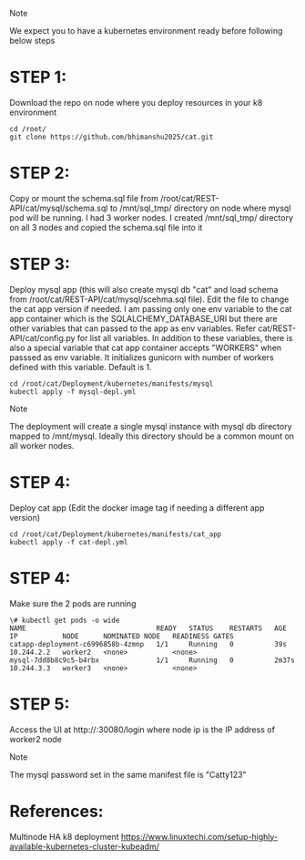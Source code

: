 >[!NOTE]
>We expect you to have a kubernetes environment ready before following below steps

# STEP 1: 
Download the repo on node where you deploy resources in your k8 environment
```
cd /root/
git clone https://github.com/bhimanshu2025/cat.git
```

# STEP 2: 
Copy or mount the schema.sql file from /root/cat/REST-API/cat/mysql/schema.sql to /mnt/sql_tmp/ directory on node where mysql pod will be running.
I had 3 worker nodes. I created  /mnt/sql_tmp/  directory on all 3 nodes and copied the schema.sql file into it

# STEP 3: 
Deploy mysql app (this will also create mysql db "cat" and load schema from /root/cat/REST-API/cat/mysql/scehma.sql file). Edit the file to change 
the cat app version if needed. I am passing only one env variable to the cat app container which is the SQLALCHEMY_DATABASE_URI but there are other variables that can passed to the app as env variables. Refer cat/REST-API/cat/config.py for list all variables. In addition to these variables, there is also a special variable that cat app container accepts "WORKERS" when passsed as env variable. It initializes gunicorn with number of workers defined with this variable. Default is 1.
```
cd /root/cat/Deployment/kubernetes/manifests/mysql
kubectl apply -f mysql-depl.yml
```

>[!NOTE]
> The deployment will create a single mysql instance with mysql db directory mapped to /mnt/mysql. Ideally this directory should be a common mount on all worker nodes.

# STEP 4: 
Deploy cat app (Edit the docker image tag if needing a different app version)
```
cd /root/cat/Deployment/kubernetes/manifests/cat_app
kubectl apply -f cat-depl.yml
```

# STEP 4: 
Make sure the 2 pods are running
```
\# kubectl get pods -o wide
NAME                                READY   STATUS    RESTARTS   AGE     IP           NODE      NOMINATED NODE   READINESS GATES
catapp-deployment-c6996858b-4zmnp   1/1     Running   0          39s     10.244.2.2   worker2   <none>           <none>
mysql-7dd8b8c9c5-b4rbx              1/1     Running   0          2m37s   10.244.3.3   worker3   <none>           <none>
```

# STEP 5: 
Access the UI at http://<node ip>:30080/login where node ip is the IP address of worker2 node

>[!NOTE]
> The mysql password set in the same manifest file is "Catty123"



# References: 
Multinode HA k8 deployment https://www.linuxtechi.com/setup-highly-available-kubernetes-cluster-kubeadm/
